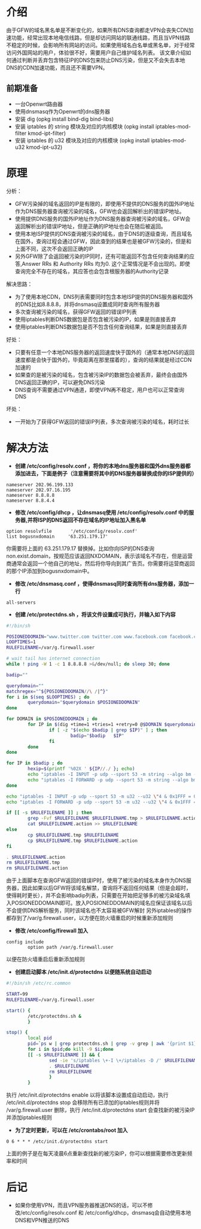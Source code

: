 # 介绍
由于GFW的域名黑名单是不断变化的，如果所有DNS查询都走VPN会丧失CDN加速功能，经常出现本地电信线路，但是却访问网站的联通线路，而且当VPN线路不稳定的时候，会影响所有网站的访问。如果使用域名白名单或黑名单，对于经常访问外国网站的用户，体验很不好，需要用户自己维护域名列表。
该文章介绍如何通过判断并丢弃包含特征IP的DNS包来防止DNS污染，但是又不会失去本地DNS的CDN加速功能，而且还不需要VPN。


## 前期准备
  * 一台Openwrt路由器
  * 使用dnsmasq作为Openwrt的dns服务器
  * 安装 dig (opkg install bind-dig bind-libs)
  * 安装 iptables 的 string 模块及对应的内核模块 (opkg install iptables-mod-filter kmod-ipt-filter)
  * 安装 iptables 的 u32 模块及对应的内核模块 (opkg install iptables-mod-u32 kmod-ipt-u32)


# 原理
分析：
 * GFW污染掉的域名返回的IP是有限的，即使用不提供的DNS服务的国外IP地址作为DNS服务器查询被污染的域名，GFW也会返回解析出的错误IP地址。
 * 使用提供DNS服务的国外IP地址作为DNS服务器查询被污染的域名，GFW会返回解析出的错误IP地址，但是正确的IP地址也会在随后被返回。
 * 使用本地ISP提供的DNS查询被污染的域名，由于DNS的逐级查询，而且域名在国外，查询过程会通过GFW，因此查到的结果也是被GFW污染的，但是和上面不同，这次不会返回正确的IP
 * 另外GFW除了会返回被污染的IP同时，还有可能返回不包含任何查询结果的应答,Answer RRs 和 Authority RRs 均为0. 这个正常情况是不会出现的。即使查询完全不存在的域名，其应答也会包含根服务器的Authority记录

解决思路：
 * 为了使用本地CDN，DNS列表需要同时包含本地ISP提供的DNS服务器和国外的DNS比如8.8.8.8，并将dnsmasq设置成同时查询所有服务器
 * 多次查询被污染的域名，获得GFW返回的错误IP列表
 * 使用iptables判断DNS数据包是否包含被污染的IP，如果是则直接丢弃
 * 使用iptables判断DNS数据包是否不包含任何查询结果，如果是则直接丢弃

好处：
 * 只要有任意一个本地DNS服务器的返回速度快于国外的（通常本地DNS的返回速度都是会快于国外的，毕竟距离在那里摆着的），查询的结果就是经过CDN加速的
 * 如果查的是被污染的域名，包含被污染IP的数据包会被丢弃，最终会由国外DNS返回正确的IP，可以避免DNS污染
 * DNS查询不需要通过VPN通道，即使VPN再不稳定，用户也可以正常查询DNS

坏处：
 * 一开始为了获得GFW返回的错误IP列表，多次查询被污染的域名，耗时过长

# 解决方法
 * **创建 /etc/config/resolv.conf ，将你的本地dns服务器和国外dns服务器都添加进去，下面是例子（注意需要将其中的DNS服务器替换成你的ISP提供的）**

```
nameserver 202.96.199.133
nameserver 202.97.16.195
nameserver 8.8.8.8
nameserver 8.8.4.4
```

 * **修改 /etc/config/dhcp ，让dnsmasq使用 /etc/config/resolv.conf 中的服务器,并将ISP的DNS返回不存在域名的IP地址加入黑名单**

```
option resolvfile       '/etc/config/resolv.conf'
list bogusnxdomain     '63.251.179.17'
```

 你需要将上面的 63.251.179.17 替换掉。比如你向ISP的DNS查询 non.exist.domain，按规范应该返回NXDOMAIN，表示该域名不存在，但是运营商通常会返回一个他自己的地址，然后将你导向到其广告页。你需要将运营商返回的那个IP添加到bogusnxdomain中。
 * **修改 /etc/dnsmasq.conf ，使得dnsmasq同时查询所有dns服务器，添加一行**

```
all-servers
```

 * **创建 /etc/protectdns.sh ，将该文件设置成可执行，并输入如下内容**

```bash
#!/bin/sh

POSIONEDDOMAIN="www.twitter.com twitter.com www.facebook.com facebook.com www.youtube.com youtube.com encrypted.google.com plus.google.com www.appspot.com appspot.com www.openvpn.net openvpn.net forums.openvpn.net svn.openvpn.net shell.cjb.net"
LOOPTIMES=1
RULEFILENAME=/var/g.firewall.user

# wait tail has internet connection
while ! ping -W 1 -c 1 8.8.8.8 >&/dev/null; do sleep 30; done

badip=""

querydomain=""
matchregex="^${POSIONEDDOMAIN//\ /|^}"
for i in $(seq $LOOPTIMES) ; do
        querydomain="$querydomain $POSIONEDDOMAIN"
done

for DOMAIN in $POSIONEDDOMAIN ; do
        for IP in $(dig +time=1 +tries=1 +retry=0 @$DOMAIN $querydomain | grep -E "$matchregex" | grep -o -E "([0-9]+\.){3}[0-9]+") ; do
                if [ -z "$(echo $badip | grep $IP)" ] ; then
                        badip="$badip   $IP"
                fi
        done
done

for IP in $badip ; do
        hexip=$(printf '%02X ' ${IP//./ }; echo)
        echo "iptables -I INPUT -p udp --sport 53 -m string --algo bm --hex-string \"|$hexip|\" --from 60 --to 180  -j DROP" >> $RULEFILENAME.tmp 
        echo "iptables -I FORWARD -p udp --sport 53 -m string --algo bm --hex-string \"|$hexip|\" --from 60 --to 180 -j DROP" >> $RULEFILENAME.tmp
done

echo "iptables -I INPUT -p udp --sport 53 -m u32 --u32 \"4 & 0x1FFF = 0 && 0 >> 22 & 0x3C @ 8 & 0x8000 = 0x8000 && 0 >> 22 & 0x3C @ 14 = 0\" -j DROP" >> $RULEFILENAME.tmp
echo "iptables -I FORWARD -p udp --sport 53 -m u32 --u32 \"4 & 0x1FFF = 0 && 0 >> 22 & 0x3C @ 8 & 0x8000 = 0x8000 && 0 >> 22 & 0x3C @ 14 = 0\" -j DROP" >> $RULEFILENAME.tmp

if [[ -s $RULEFILENAME ]] ; then
        grep -Fvf $RULEFILENAME $RULEFILENAME.tmp > $RULEFILENAME.action
        cat $RULEFILENAME.action >> $RULEFILENAME
else
        cp $RULEFILENAME.tmp $RULEFILENAME
        cp $RULEFILENAME.tmp $RULEFILENAME.action
fi

. $RULEFILENAME.action
rm $RULEFILENAME.tmp
rm $RULEFILENAME.action
```

 由于上面脚本在查询GFW返回的错误IP时，使用了被污染的域名本身作为DNS服务器，因此如果以后GFW将该域名解禁，查询将不返回任何结果（但是会超时，使得耗时更长），并不会影响badip列表，只需要在开始把足够多的被污染域名填入POSIONEDDOMAIN即可。放入POSIONEDDOMAIN的域名应保证该域名以后不会提供DNS解析服务，同时该域名也不太容易被GFW解封
 另外iptables的操作都存到了/var/g.firewall.user，以方便在防火墙重启的时候重新添加规则
 * **修改 /etc/config/firewall 加入**

```
config include
        option path /var/g.firewall.user
```

 以便在防火墙重启后重新添加规则
 * **创建启动脚本 /etc/init.d/protectdns 以便随系统自动启动**

```bash
#!/bin/sh /etc/rc.common

START=99
RULEFILENAME=/var/g.firewall.user

start() {
        /etc/protectdns.sh &
        }

stop() {
        local pid
        pid=`ps w | grep protectdns.sh | grep -v grep | awk '{print $1}'`
        for i in $pid;do kill -9 $i;done
        [[ -s $RULEFILENAME ]] && {
                sed -ie 's/iptables \+-I \+/iptables -D /' $RULEFILENAME
                . $RULEFILENAME
                rm $RULEFILENAME
                }
        }
```

 执行 /etc/init.d/protectdns enable 以将该脚本设置成自动启动，执行 /etc/init.d/protectdns stop 会移除所有已添加的iptables规则并将 /var/g.firewall.user 删除，执行 /etc/init.d/protectdns start 会查找新的被污染IP并添加iptables规则
 * **为了定时更新，可以在 /etc/crontabs/root 加入**

```
0 6 * * * /etc/init.d/protectdns start
```

 上面的例子是在每天凌晨6点重新查找新的被污染IP，你可以根据需要修改更新频率和时间

# 后记
 * 如果你使用VPN，而且VPN服务器推送DNS的话，可以不修改/etc/config/resolv.conf 和 /etc/config/dhcp，dnsmasq会自动使用本地DNS和VPN推送的DNS
